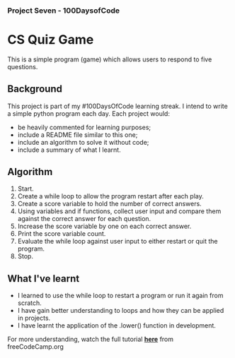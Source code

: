 ### Project Seven - 100DaysofCode
# CS Quiz Game
This is a simple program (game) which allows users to respond to five questions. 

## Background
This project is part of my #100DaysOfCode learning streak. I intend to write a simple python program each day. Each project would:
* be heavily commented for learning purposes;
* include a README file similar to this one;
* include an algorithm to solve it without code;
* include a summary of what I learnt.

## Algorithm
1. Start.
2. Create a while loop to allow the program restart after each play.
3. Create a score variable to hold the number of correct answers.
4. Using variables and if functions, collect user input and compare them against the correct answer for each question. 
5. Increase the score variable by one on each correct answer.
6. Print the score variable count.
7. Evaluate the while loop against user input to either restart or quit the program.
8. Stop.

## What I've learnt
* I learned to use the while loop to restart a program or run it again from scratch.
* I have gain better understanding to loops and how they can be applied in projects.
* I have learnt the application of the .lower() function in development.

For more understanding, watch the full tutorial **[here](https://youtu.be/DLn3jOsNRVE?t=293)** from freeCodeCamp.org
